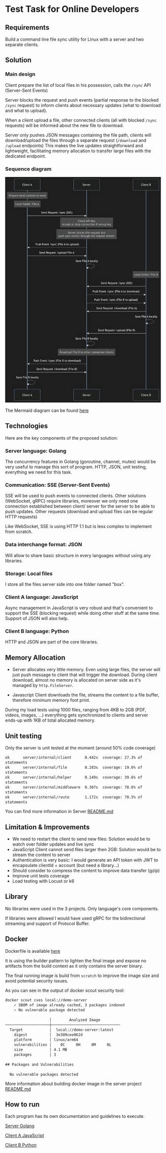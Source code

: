 # Test Task for Online Developers

## Requirements

Build a command line file sync utility for Linux with a server and two separate clients.

## Solution

### Main design


Client prepare the list of local files in his possession, calls the `/sync` API (Server-Sent Events)


Server blocks the request and push events (partial response to the blocked `/sync` request) to inform clients about necessary updates (what to download and what to upload). 

When a client upload a file, other connected clients (all with blocked `/sync` requests) will be informed about the new file to download.

Server only pushes JSON messages containing the file path, clients will download/upload the files through a separate request (`/download` and `/upload` endpoints) This makes the live updates straightforward and lightweight, facilitating memory allocation to transfer large files with the dedicated endpoint.

### Sequence diagram

![Diagram](./diagram.png)


The Mermaid diagram can be found [here](./diagram.md) 

## Technologies

Here are the key components of the proposed solution:

### Server language: Golang

The concurrency features in Golang (goroutine, channel, mutex) would be very useful to manage this sort of program. HTTP, JSON, unit testing, everything we need for this task.

### Communication: SSE (Server-Sent Events)

SSE will be used to push events to connected clients. Other solutions (WebSocket, gRPC) require libraries, moreover we only need one connection established between client/ server for the server to be able to push updates. Other requests (download and upload files can be regular HTTP requests)

Like WebSocket, SSE is using HTTP 1.1 but is less complex to implement from scratch.

### Data interchange format: JSON
Will allow to share basic structure in every languages without using any libraries.

### Storage: Local files
I store all the files server side into one folder named "box".

### Client A language: JavaScript
Async management in JavaScript is very robust and that's convenient to support the SSE (blocking request) while doing other stuff at the same time. Support of JSON will also help.

### Client B language: Python
HTTP and JSON are part of the core libraries. 



## Memory Allocation

- Server allocates very little memory. Even using large files, the server will just push message to client that will trigger the download. 
During client download, almost no memory is allocated on server side as it's managed by `http.FileServer`.

- Javascript Client downloads the file, streams the content to a file buffer, therefore minimum memory foot print.


During my load tests using 1000 files, ranging from 4KB to 2GB (PDF, videos, images, ...) everything gets synchronized to clients and server ends-up with 1KB of total allocated memory.

## Unit testing

Only the server is unit tested at the moment (around 50% code coverage)

```
ok      server/internal/client      0.442s  coverage: 27.3% of statements
ok      server/internal/file        0.283s  coverage: 19.6% of statements
ok      server/internal/helper      0.149s  coverage: 39.6% of statements
ok      server/internal/middleware  0.307s  coverage: 78.6% of statements
ok      server/internal/route       1.172s  coverage: 70.5% of statements
```

You can find more information in Server [README.md](./server/README.md)


## Limitation & Improvements 

- We need to restart the client to send new files: Solution would be to watch over folder updates and live sync
- JavaScript Client cannot send files larger then 2GB: Solution would be to stream the content to server
- Authentication is very basic: I would generate an API token with JWT to encapsulate clientId + account (but need a library...)
- Should consider to compress the content to improve data transfer (gzip)
- Improve unit tests coverage
- Load testing with Locust or k6

## Library

No libraries were used in the 3 projects. Only language's core components.

If libraries were allowed I would have used gRPC for the bidirectional streaming and support of Protocol Buffer.

## Docker

Dockerfile is available [here](./server/Dockerfile) 

It is using the builder pattern to lighten the final image and expose no artifacts from the build context as it only contains the server binary.

The final running image is build from `scratch` to improve the image size and avoid potential security issues.

As you can see in the output of docker scout security tool:

```
docker scout cves local://demo-server                      
    ✓ SBOM of image already cached, 3 packages indexed
    ✓ No vulnerable package detected

                    │        Analyzed Image         
────────────────────┼───────────────────────────────
  Target            │  local://demo-server:latest   
    digest          │  3e309cee062d                 
    platform        │ linux/arm64                   
    vulnerabilities │    0C     0H     0M     0L    
    size            │ 4.1 MB                        
    packages        │ 3                             

## Packages and Vulnerabilities

  No vulnerable packages detected
```

More information about building docker image in the server project [README.md](./server/README.md#how-to-run-the-docker-image)

## How to run

Each program has its own documentation and guidelines to execute.

[Server Golang](./server/README.md)

[Client A JavaScript](./client-a/README.md)

[Client B Python](./client-b/README.md)
